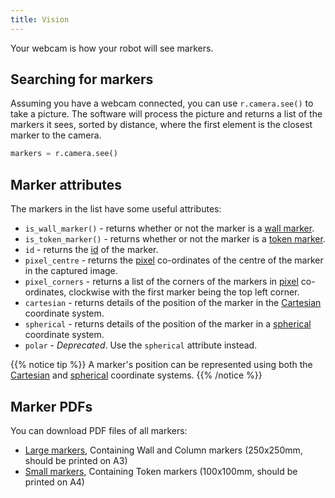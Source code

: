 ```yaml
---
title: Vision
---
```


Your webcam is how your robot will see markers.

## Searching for markers
Assuming you have a webcam connected, you can use `r.camera.see()` to take a picture. The software will process the picture and returns a list of the markers it sees, sorted by distance, where the first element is the closest marker to the camera.

```python
markers = r.camera.see()
```

## Marker attributes
The markers in the list have some useful attributes:

- `is_wall_marker()` - returns whether or not the marker is a [wall marker](marker-ids/#wall-markers).
- `is_token_marker()` - returns whether or not the marker is a [token marker](marker-ids/#token-markers).
- `id` - returns the [id](marker-ids) of the marker.
- `pixel_centre` - returns the [pixel](coordinates/#pixel-coordinates) co-ordinates of the centre of the marker in the captured image.
- `pixel_corners` - returns a list of the corners of the markers in [pixel](coordinates/#pixel-coordinates) co-ordinates, clockwise with the first marker being the top left corner.
- `cartesian` - returns details of the position of the marker in the [Cartesian](coordinates/#cartesian-coordinates) coordinate system.
- `spherical` - returns details of the position of the marker in a [spherical](coordinates/#spherical-coordinates) coordinate system.
- `polar` - *Deprecated*. Use the `spherical` attribute instead.

{{% notice tip %}}
A marker's position can be represented using both the [Cartesian](coordinates/#cartesian-coordinates) and [spherical](coordinates/#spherical-coordinates) coordinate systems.
{{% /notice %}}

## Marker PDFs
You can download PDF files of all markers:

- [Large markers](/docs/large-tags.pdf), Containing Wall and Column markers (250x250mm, should be printed on A3)
- [Small markers](/docs/small-tags.pdf), Containing Token markers (100x100mm, should be printed on A4)
